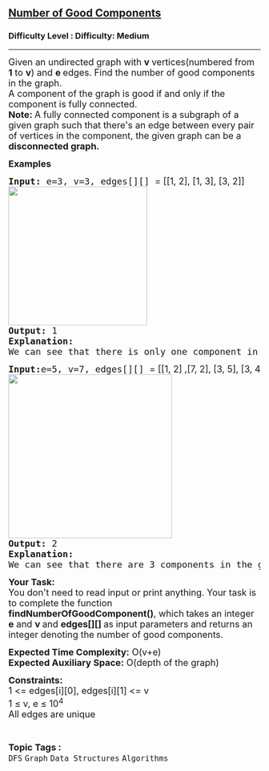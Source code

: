 <h2><a href="https://www.geeksforgeeks.org/problems/number-of-good-components--170647/0">Number of Good Components</a></h2><h3>Difficulty Level : Difficulty: Medium</h3><hr><div class="problems_problem_content__Xm_eO"><p><span style="font-size: 18px;">Given an undirected graph with <strong>v </strong>vertices(numbered from <strong>1</strong> to <strong>v</strong>) and <strong>e </strong>edges. Find the number of good components in the graph.<br>A component of the graph is good if and only if the component is fully connected.<br><strong>Note:&nbsp;</strong>A fully connected component is a subgraph of a given graph such that there's an edge between every pair of vertices in the component, the given graph can be a <strong>disconnected graph.&nbsp;</strong></span></p>
<p><strong><span style="font-size: 18px;">Examples</span></strong></p>
<pre><span style="font-size: 18px;"><strong>Input:</strong> e=3, v=3, edges[][] <span style="font-family: -apple-system, BlinkMacSystemFont, 'Segoe UI', Roboto, Oxygen, Ubuntu, Cantarell, 'Open Sans', 'Helvetica Neue', sans-serif;">= [[</span><span style="font-family: -apple-system, BlinkMacSystemFont, 'Segoe UI', Roboto, Oxygen, Ubuntu, Cantarell, 'Open Sans', 'Helvetica Neue', sans-serif;">1, 2], [1, 3], [3, 2]]</span><br><img src="https://media.geeksforgeeks.org/img-practice/prod/addEditProblem/713974/Web/Other/blobid0_1745300373.jpg" width="277" height="277"><br><strong>Output: </strong>1</span><strong><span style="font-size: 18px;">
Explanation: <br></span></strong><span style="font-size: 18px;">We can see that there is only one component in the graph and in this component there is a edge between any two vertces</span><strong><span style="font-size: 18px;">.</span></strong></pre>
<pre><span style="font-size: 18px;"><strong>Input:</strong>e=5, v=7, edges[][] <span style="font-family: -apple-system, BlinkMacSystemFont, 'Segoe UI', Roboto, Oxygen, Ubuntu, Cantarell, 'Open Sans', 'Helvetica Neue', sans-serif;">= [[</span><span style="font-family: -apple-system, BlinkMacSystemFont, 'Segoe UI', Roboto, Oxygen, Ubuntu, Cantarell, 'Open Sans', 'Helvetica Neue', sans-serif;">1, 2] ,[7, 2], [3, 5], [3, 4], [4, 5]]</span>
</span><span style="font-size: 18px;"><img src="https://media.geeksforgeeks.org/img-practice/prod/addEditProblem/713974/Web/Other/blobid1_1745300608.jpg" width="327" height="327"><br><strong>Output: </strong>2
</span><strong><span style="font-size: 18px;">Explanation: <br></span></strong><span style="font-size: 18px;">We can see that there are 3 components in the graph. For 1-2-7 there is no edge between 1 to 7, so it is not a fully connected component. Rest 2 are individually fully connected component.</span></pre>
<p><span style="font-size: 18px;"><strong>Your Task:</strong><br>You don't need to read input or print anything. Your task is to complete the function <strong>findNumberOfGoodComponent()</strong>, which<strong> </strong>takes an integer <strong>e</strong> and <strong>v </strong>and <strong>edges[][] </strong>as input parameters and returns an integer denoting the number of good components. </span></p>
<p><span style="font-size: 18px;"><strong>Expected Time Complexity:</strong> O(v+e)<br><strong>Expected Auxiliary Space:</strong>&nbsp;O(depth of the graph)</span></p>
<p><span style="font-size: 18px;"><strong>Constraints:<br></strong>1 &lt;= edges[i][0], edges[i][1] &lt;= v<br>1 ≤ v, e ≤ 10<sup>4</sup><br>All edges are unique</span></p></div><br><p><span style=font-size:18px><strong>Topic Tags : </strong><br><code>DFS</code>&nbsp;<code>Graph</code>&nbsp;<code>Data Structures</code>&nbsp;<code>Algorithms</code>&nbsp;